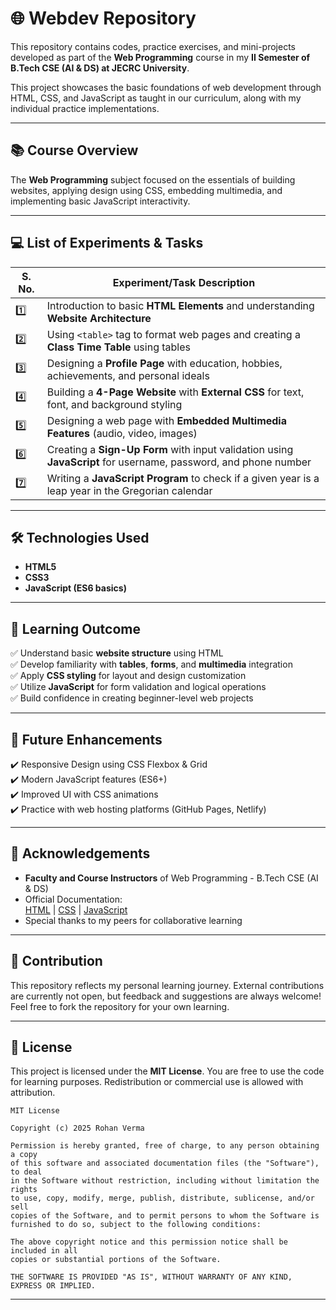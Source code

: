 
# 🌐 Webdev Repository

This repository contains codes, practice exercises, and mini-projects developed as part of the **Web Programming** course in my **II Semester of B.Tech CSE (AI & DS) at JECRC University**.

This project showcases the basic foundations of web development through HTML, CSS, and JavaScript as taught in our curriculum, along with my individual practice implementations.

---

## 📚 Course Overview

The **Web Programming** subject focused on the essentials of building websites, applying design using CSS, embedding multimedia, and implementing basic JavaScript interactivity.

---

## 💻 List of Experiments & Tasks

| S. No. | Experiment/Task Description                                                                 |
|--------|---------------------------------------------------------------------------------------------|
| 1️⃣    | Introduction to basic **HTML Elements** and understanding **Website Architecture**           |
| 2️⃣    | Using `<table>` tag to format web pages and creating a **Class Time Table** using tables     |
| 3️⃣    | Designing a **Profile Page** with education, hobbies, achievements, and personal ideals      |
| 4️⃣    | Building a **4-Page Website** with **External CSS** for text, font, and background styling   |
| 5️⃣    | Designing a web page with **Embedded Multimedia Features** (audio, video, images)            |
| 6️⃣    | Creating a **Sign-Up Form** with input validation using **JavaScript** for username, password, and phone number |
| 7️⃣    | Writing a **JavaScript Program** to check if a given year is a leap year in the Gregorian calendar |

---

## 🛠️ Technologies Used

- **HTML5**  
- **CSS3**  
- **JavaScript (ES6 basics)**  

---

## 🎯 Learning Outcome

✅ Understand basic **website structure** using HTML  
✅ Develop familiarity with **tables**, **forms**, and **multimedia** integration  
✅ Apply **CSS styling** for layout and design customization  
✅ Utilize **JavaScript** for form validation and logical operations  
✅ Build confidence in creating beginner-level web projects  

---

## 🚀 Future Enhancements

✔️ Responsive Design using CSS Flexbox & Grid  
✔️ Modern JavaScript features (ES6+)  
✔️ Improved UI with CSS animations  
✔️ Practice with web hosting platforms (GitHub Pages, Netlify)  

---

## 🙌 Acknowledgements

- **Faculty and Course Instructors** of Web Programming - B.Tech CSE (AI & DS)  
- Official Documentation:  
  [HTML](https://developer.mozilla.org/en-US/docs/Web/HTML) | [CSS](https://developer.mozilla.org/en-US/docs/Web/CSS) | [JavaScript](https://developer.mozilla.org/en-US/docs/Web/JavaScript)  
- Special thanks to my peers for collaborative learning  

---

## 🤝 Contribution

This repository reflects my personal learning journey. External contributions are currently not open, but feedback and suggestions are always welcome! Feel free to fork the repository for your own learning.

---

## 📄 License

This project is licensed under the **MIT License**. You are free to use the code for learning purposes. Redistribution or commercial use is allowed with attribution.

```
MIT License

Copyright (c) 2025 Rohan Verma

Permission is hereby granted, free of charge, to any person obtaining a copy
of this software and associated documentation files (the "Software"), to deal
in the Software without restriction, including without limitation the rights  
to use, copy, modify, merge, publish, distribute, sublicense, and/or sell   
copies of the Software, and to permit persons to whom the Software is  
furnished to do so, subject to the following conditions:  

The above copyright notice and this permission notice shall be included in all  
copies or substantial portions of the Software.  

THE SOFTWARE IS PROVIDED "AS IS", WITHOUT WARRANTY OF ANY KIND, EXPRESS OR IMPLIED.  
```

---
